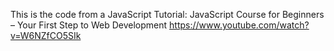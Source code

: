 This is the code from a JavaScript Tutorial:
JavaScript Course for Beginners – Your First Step to Web Development 
https://www.youtube.com/watch?v=W6NZfCO5SIk
